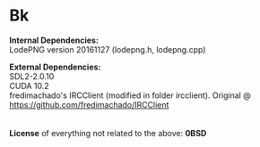 # Bk

<b>Internal Dependencies:</b><br>
LodePNG version 20161127 (lodepng.h, lodepng.cpp)

<b>External Dependencies:</b><br>
SDL2-2.0.10<br>
CUDA 10.2<br>
fredimachado's IRCClient (modified in folder ircclient). Original @ https://github.com/fredimachado/IRCClient<br>
<br>
<br>
<b>License</b> of everything not related to the above: <b>0BSD</b>
